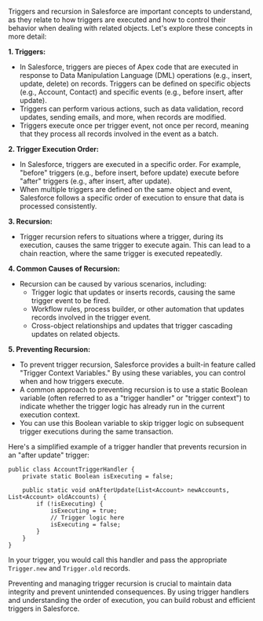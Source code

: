 Triggers and recursion in Salesforce are important concepts to understand, as they relate to how triggers are executed and how to control their behavior when dealing with related objects. Let's explore these concepts in more detail:

**1. Triggers:**
   - In Salesforce, triggers are pieces of Apex code that are executed in response to Data Manipulation Language (DML) operations (e.g., insert, update, delete) on records. Triggers can be defined on specific objects (e.g., Account, Contact) and specific events (e.g., before insert, after update).
   - Triggers can perform various actions, such as data validation, record updates, sending emails, and more, when records are modified.
   - Triggers execute once per trigger event, not once per record, meaning that they process all records involved in the event as a batch.

**2. Trigger Execution Order:**
   - In Salesforce, triggers are executed in a specific order. For example, "before" triggers (e.g., before insert, before update) execute before "after" triggers (e.g., after insert, after update).
   - When multiple triggers are defined on the same object and event, Salesforce follows a specific order of execution to ensure that data is processed consistently.

**3. Recursion:**
   - Trigger recursion refers to situations where a trigger, during its execution, causes the same trigger to execute again. This can lead to a chain reaction, where the same trigger is executed repeatedly.

**4. Common Causes of Recursion:**
   - Recursion can be caused by various scenarios, including:
     - Trigger logic that updates or inserts records, causing the same trigger event to be fired.
     - Workflow rules, process builder, or other automation that updates records involved in the trigger event.
     - Cross-object relationships and updates that trigger cascading updates on related objects.

**5. Preventing Recursion:**
   - To prevent trigger recursion, Salesforce provides a built-in feature called "Trigger Context Variables." By using these variables, you can control when and how triggers execute.
   - A common approach to preventing recursion is to use a static Boolean variable (often referred to as a "trigger handler" or "trigger context") to indicate whether the trigger logic has already run in the current execution context.
   - You can use this Boolean variable to skip trigger logic on subsequent trigger executions during the same transaction.

Here's a simplified example of a trigger handler that prevents recursion in an "after update" trigger:

```apex
public class AccountTriggerHandler {
    private static Boolean isExecuting = false;

    public static void onAfterUpdate(List<Account> newAccounts, List<Account> oldAccounts) {
        if (!isExecuting) {
            isExecuting = true;
            // Trigger logic here
            isExecuting = false;
        }
    }
}
```

In your trigger, you would call this handler and pass the appropriate `Trigger.new` and `Trigger.old` records.

Preventing and managing trigger recursion is crucial to maintain data integrity and prevent unintended consequences. By using trigger handlers and understanding the order of execution, you can build robust and efficient triggers in Salesforce.
